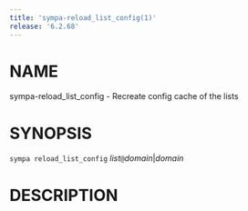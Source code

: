 ```yaml
---
title: 'sympa-reload_list_config(1)'
release: '6.2.68'
---
```


# NAME

sympa-reload\_list\_config - Recreate config cache of the lists

# SYNOPSIS

`sympa reload_list_config` _list_`@`_domain_&#124;_domain_

# DESCRIPTION
